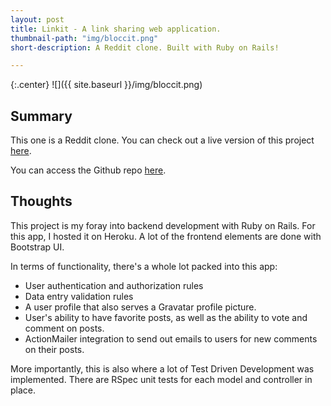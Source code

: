 ```yaml
---
layout: post
title: Linkit - A link sharing web application.
thumbnail-path: "img/bloccit.png"
short-description: A Reddit clone. Built with Ruby on Rails!

---
```


{:.center}
![]({{ site.baseurl }}/img/bloccit.png)

## Summary

This one is a Reddit clone. You can check out a live version of this project [here](https://linkit56.herokuapp.com/).

You can access the Github repo [here](https://github.com/aizkhaj/linkit).

## Thoughts

This project is my foray into backend development with Ruby on Rails. For this app, I hosted it on Heroku. A lot of the frontend elements are done with Bootstrap UI.

In terms of functionality, there's a whole lot packed into this app:
* User authentication and authorization rules
* Data entry validation rules
* A user profile that also serves a Gravatar profile picture.
* User's ability to have favorite posts, as well as the ability to vote and comment on posts.
* ActionMailer integration to send out emails to users for new comments on their posts.

More importantly, this is also where a lot of Test Driven Development was implemented. There are RSpec unit tests for each model and controller in place.
